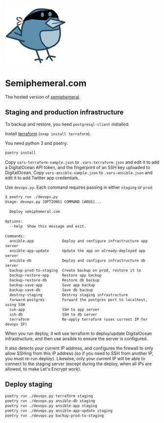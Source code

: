 ![Logo](/img/logo.png)

# Semiphemeral.com

The hosted version of [semiphemeral](https://github.com/micahflee/semiphemeral).

## Staging and production infrastructure

To backup and restore, you need `postgresql-client` installed.

Install [terraform](https://www.terraform.io/downloads.html) (`snap install terraform`).

You need python 3 and poetry:

```sh
poetry install
```

Copy `vars-terraform-sample.json` to `.vars-terraform.json` and edit it to add a DigitalOcean API token, and the fingerprint of an SSH key uploaded to DigitalOcean. Copy `vars-ansible-sample.json` to `.vars-ansible.json` and edit it to add Twitter app credentials.

Use `devops.py`. Each command requires passing in either `staging` or `prod`:

```
$ poetry run ./devops.py
Usage: devops.py [OPTIONS] COMMAND [ARGS]...

  Deploy semiphemeral.com

Options:
  --help  Show this message and exit.

Commands:
  ansible-app             Deploy and configure infrastructure app server
  ansible-app-update      Update the app on already-deployed app server
  ansible-db              Deploy and configure infrastructure db server
  backup-prod-to-staging  Create backup on prod, restore it to
  backup-restore-app      Restore app backup
  backup-restore-db       Restore db backup
  backup-save-app         Save app backup
  backup-save-db          Save db backup
  destroy-staging         Destroy staging infrastructure
  forward-postgres        Forward the postgres port to localhost, using SSH
  ssh-app                 SSH to app server
  ssh-db                  SSH to db server
  terraform               Re-apply terraform (uses current IP for devops IP)
```

When you run deploy, it will use terraform to deploy/update DigitalOcean infrastructure, and then use ansible to ensure the server is configured.

It also detects your current IP address, and configures the firewall to only allow SSHing from this IP address (so if you need to SSH from another IP, you must re-run deploy). Likewise, only your current IP will be able to connect to the staging server (except during the deploy, when all IPs are allowed, to make Let's Encrypt work).

## Deploy staging

```
poetry run ./devops.py terraform staging
poetry run ./devops.py ansible-db staging
poetry run ./devops.py ansible-app staging
poetry run ./devops.py ansible-app-update staging
poetry run ./devops.py backup-prod-to-staging
```
